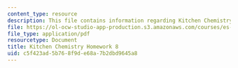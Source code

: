 ```yaml
---
content_type: resource
description: This file contains information regarding Kitchen Chemistry Homework 8.
file: https://ol-ocw-studio-app-production.s3.amazonaws.com/courses/es-287-kitchen-chemistry-spring-2009/c5f423ad5b768f9de68a7b2dbd9645a8_MITES_287S09_assn08_Week08.pdf
file_type: application/pdf
resourcetype: Document
title: Kitchen Chemistry Homework 8
uid: c5f423ad-5b76-8f9d-e68a-7b2dbd9645a8
---
```

